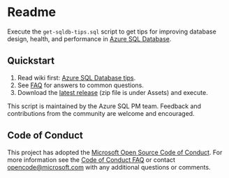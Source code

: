 # Readme

Execute the `get-sqldb-tips.sql` script to get tips for improving database design, health, and performance in [Azure SQL Database](https://azure.microsoft.com/services/sql-database/).

## Quickstart

1. Read wiki first: [Azure SQL Database tips](../../wiki/Azure-SQL-Database-tips).
2. See [FAQ](../../wiki/FAQ) for answers to common questions.
3. Download the [latest release](../../releases/latest) (zip file is under Assets) and execute.

This script is maintained by the Azure SQL PM team. Feedback and contributions from the community are welcome and encouraged.

## Code of Conduct
This project has adopted the [Microsoft Open Source Code of Conduct](https://opensource.microsoft.com/codeofconduct/). For more information see the [Code of Conduct FAQ](https://opensource.microsoft.com/codeofconduct/faq/) or contact [opencode@microsoft.com](mailto:opencode@microsoft.com) with any additional questions or comments.
